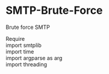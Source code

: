 # SMTP-Brute-Force

Brute force SMTP

Require<br>
import smtplib<br>
import time<br>
import argparse as arg<br>
import threading
